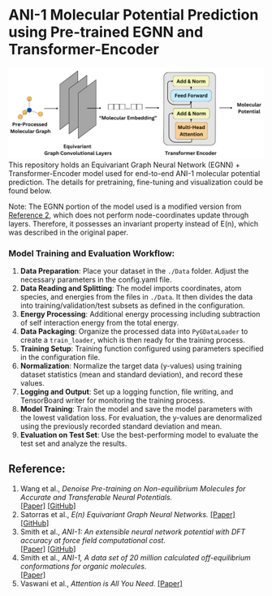 # ANI-1 Molecular Potential Prediction using Pre-trained EGNN and Transformer-Encoder

![Alt Text!](images/architecture.png)
This repository holds an Equivariant Graph Neural Network (EGNN) + Transformer-Encoder model used for end-to-end ANI-1 molecular potential prediction. The details for pretraining, fine-tuning and visualization could be found below.

Note: The EGNN portion of the model used is a modified version from [Reference 2](#reference), which does not perform node-coordinates update through layers. Therefore, it possesses an invariant property instead of E(n), which was described in the original paper.

### Model Training and Evaluation Workflow:
1) <b>Data Preparation</b>: Place your dataset in the `./Data` folder. Adjust the necessary parameters in the config.yaml file.
1) <b>Data Reading and Splitting</b>: The model imports coordinates, atom species, and energies from the files in `./Data`. It then divides the data into training/validation/test subsets as defined in the configuration.
2) <b>Energy Processing</b>: Additional energy processing including subtraction of self interaction energy from the total energy.
3) <b>Data Packaging</b>: Organize the processed data into `PyGDataLoader` to create a `train_loader`, which is then ready for the training process.
4) <b>Training Setup</b>: Training function configured using parameters specified in the configuration file.
5) <b>Normalization</b>: Normalize the target data (y-values) using training dataset statistics (mean and standard deviation), and record these values.
6) <b>Logging and Output</b>: Set up a logging function, file writing, and TensorBoard writer for monitoring the training process.
7) <b>Model Training</b>: Train the model and save the model parameters with the lowest validation loss. For evaluation, the y-values are denormalized using the previously recorded standard deviation and mean.
8) <b>Evaluation on Test Set</b>: Use the best-performing model to evaluate the test set and analyze the results.

<a name="reference"></a>
## Reference:
1. Wang et al., <i>Denoise Pre-training on Non-equilibrium Molecules for Accurate and Transferable Neural Potentials.</i><br> [[Paper]](https://arxiv.org/abs/2303.02216) [[GitHub]](https://github.com/yuyangw/Denoise-Pretrain-ML-Potential)
2. Satorras et al., <i>E(n) Equivariant Graph Neural Networks.</i> [[Paper]](https://arxiv.org/abs/2102.09844) [[GitHub]](https://github.com/vgsatorras/egnn)
3. Smith et al., <i>ANI-1: An extensible neural network potential with DFT accuracy at force field computational cost.</i><br>
[[Paper]](https://pubs.rsc.org/en/content/articlelanding/2017/sc/c6sc05720a) [[GitHub]](https://github.com/isayev/ANI1_dataset)
4. Smith et al., <i>ANI-1, A data set of 20 million calculated off-equilibrium conformations for organic molecules.</i><br>
[[Paper]](https://www.nature.com/articles/sdata2017193)
5. Vaswani et al., <i>Attention is All You Need.</i>
[[Paper]](https://arxiv.org/abs/1706.03762)